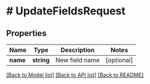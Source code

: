 # # UpdateFieldsRequest

## Properties

Name | Type | Description | Notes
------------ | ------------- | ------------- | -------------
**name** | **string** | New field name | [optional]

[[Back to Model list]](../../README.md#models) [[Back to API list]](../../README.md#endpoints) [[Back to README]](../../README.md)
